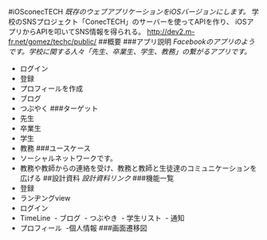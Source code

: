 #iOSconecTECH
_既存のウェブアプリケーションをiOSバージョンにします。_
学校のSNSプロジェクト「ConecTECH」のサーバーを使ってAPIを作り、
iOSアプリからAPIを叩いてSNS情報を得られる。
http://dev2.m-fr.net/gomez/techc/public/
##概要
###アプリ説明
_Facebookのアプリのようです。学校に関する人々「先生、卒業生、学生、教務」の繋がるアプリです。_
- ログイン
- 登録
- プロフィールを作成
- ブログ
- つぶやく
###ターゲット
- 先生
- 卒業生
- 学生
- 教務
###ユースケース
- ソーシャルネットワークです。
- 教務や教師からの連絡を受け、教務と教師と生徒達のコミュニケーションを広げる
##設計資料
_設計資料リンク_
###機能一覧
- 登録
- ランヂングview
- ログイン
- TimeLine
  - ブログ
  - つぶやき
  - 学生リスト
  - 通知
- プロフィール
  -個人情報
###画面遷移図

